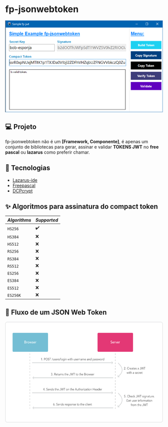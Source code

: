# fp-jsonwebtoken

<p align="center">
  <img src="https://github.com/natanbueno/fp-jsonwebtoken/blob/main/img/basicdemo.png?raw=true" alt="FPJsonWebToken" />
</p>

## 💻 Projeto
fp-jsonwebtoken não é um <strong>[Framework, Componente]</strong>, é apenas um conjunto de bibliotecas para gerar, assinar e validar <strong>TOKENS JWT</strong> no <strong>free pascal</strong> ou <strong>lazarus</strong> como preferir chamar. 

## 🧪 Tecnologias
- [Lazarus-ide](https://www.lazarus-ide.org/)
- [Freepascal](https://www.freepascal.org/)
- [DCPcrypt](https://wiki.freepascal.org/DCPcrypt)

## ✨ Algoritmos para assinatura do <strong>compact token</strong>
| _Algorithms_ | _Supported_ | 
| -------------| ----------- |
|  `HS256`     | ✔️         |
|  `HS384`     | ❌         |
|  `HS512`     | ❌         |
|  `RS256`     | ❌         |
|  `RS384`     | ❌         |
|  `RS512`     | ❌         |
|  `ES256`     | ❌         |
|  `ES384`     | ❌         |
|  `ES512`     | ❌         |
|  `ES256K`    | ❌         |

## 🔖 Fluxo de um JSON Web Token
<img height="320" src="https://github.com/natanbueno/fp-jsonwebtoken/blob/main/img/fluxoJWT.png?raw=true" alt="Fluxo JSONWEBTOKEN" />


